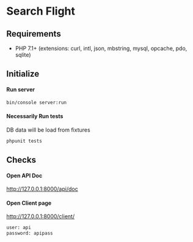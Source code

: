 Search Flight
=============

Requirements
------------

* PHP 7.1+ (extensions: curl, intl, json, mbstring, mysql, opcache, pdo, sqlite)

Initialize
----------

#### Run server

```sh
bin/console server:run
```

#### Necessarily Run tests
DB data will be load from fixtures
```sh
phpunit tests
```

Checks
----------

#### Open API Doc

http://127.0.0.1:8000/api/doc

#### Open Client page

http://127.0.0.1:8000/client/
```sh
user: api
password: apipass
```
